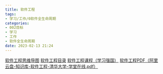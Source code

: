 ```yaml
---
title: 软件工程
tags: 
- 学习/工作/0软件全生命周期
categories:
- 002目标
- 学习
- 工作
- 软件全生命周期
date: 2023-02-13 21:24
---
```

[软件工程思维导图](https://www.processon.com/view/6358e8d85653bb15875985df?fromnew=1)
[软件工程目录](https://www.xuetangx.com/course/THU08091000367/14769020?channel=i.area.manual_search)
[软件工程课程（学习强国）](https://article.xuexi.cn/articles/video/index.html?art_id=11437383577556724208&study_style_id=video_default&source=share&share_to=wx_single)
[软件工程PDF（阿里云盘-知识库-软件工程-清华大学-学堂在线.pdf）](https://www.aliyundrive.com/s/tyuTLmSBMox)